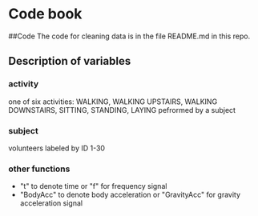 Code book
=========
##Code
The code for cleaning data is in the file README.md in this repo.
## Description of variables

### activity
one of six activities: WALKING, WALKING UPSTAIRS, WALKING DOWNSTAIRS, SITTING, STANDING, LAYING pefrormed by a subject
### subject
volunteers labeled by ID 1-30
### other functions
- "t" to denote time or "f" for frequency signal
- "BodyAcc" to denote body acceleration or "GravityAcc" for gravity acceleration signal 
